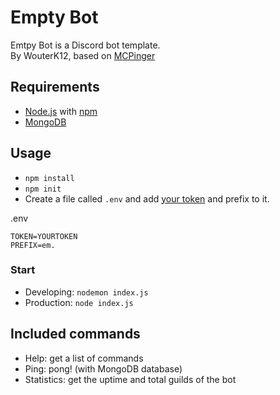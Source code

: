 # Empty Bot

Emtpy Bot is a Discord bot template.  
By WouterK12, based on [MCPinger](https://mcpinger.wouterk12.com)

## Requirements

- [Node.js](https://nodejs.org/en/) with [npm](https://www.npmjs.com/)
- [MongoDB](https://www.mongodb.com/try/download/community)

## Usage

- `npm install`
- `npm init`
- Create a file called `.env` and add [your token](https://discord.com/developers) and prefix to it.

.env

```.env
TOKEN=YOURTOKEN
PREFIX=em.
```

### Start

- Developing: `nodemon index.js`
- Production: `node index.js`

## Included commands

- Help: get a list of commands
- Ping: pong! (with MongoDB database)
- Statistics: get the uptime and total guilds of the bot

